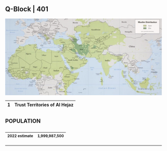 ## Q-Block | 401

![Alt text](FD156DBB-1ADF-4850-8966-C65566811B56.jpeg)


| 1 | Trust Territories of Al Hejaz |
|---|---|

##

<sup> POPULATION </sup>
--

| <sup> 2022 estimate </sup> | <sup> 1,999,987,500 </sup> |
|---|---|
___

